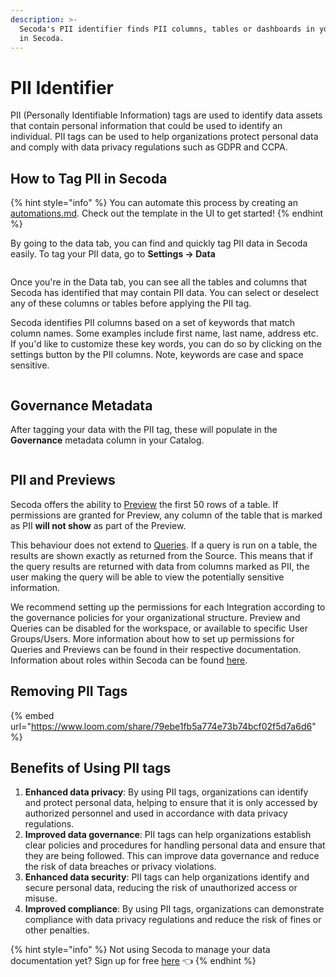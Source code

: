 ```yaml
---
description: >-
  Secoda's PII identifier finds PII columns, tables or dashboards in your data
  in Secoda.
---
```


# PII Identifier

PII (Personally Identifiable Information) tags are used to identify data assets that contain personal information that could be used to identify an individual. PII tags can be used to help organizations protect personal data and comply with data privacy regulations such as GDPR and CCPA.

## **How to Tag PII in Secoda** <a href="#h_3a4bfd6458" id="h_3a4bfd6458"></a>

{% hint style="info" %}
You can automate this process by creating an [automations.md](../../features/automations.md "mention"). Check out the template in the UI to get started!
{% endhint %}

By going to the data tab, you can find and quickly tag PII data in Secoda easily. To tag your PII data, go to **Settings -> Data**

<figure><img src="https://secoda-public-media-assets.s3.amazonaws.com/0e18030a-19a6-48e5-be3a-389182a2df16.png" alt=""><figcaption></figcaption></figure>

Once you're in the Data tab, you can see all the tables and columns that Secoda has identified that may contain PII data. You can select or deselect any of these columns or tables before applying the PII tag.

Secoda identifies PII columns based on a set of keywords that match column names. Some examples include first name, last name, address etc. If you'd like to customize these key words, you can do so by clicking on the settings button by the PII columns. Note, keywords are case and space sensitive.

<figure><img src="https://secoda-public-media-assets.s3.amazonaws.com/63d4c81d-b8a0-4aca-b7cb-f27c31299f55.gif" alt=""><figcaption></figcaption></figure>

## Governance Metadata

After tagging your data with the PII tag, these will populate in the **Governance** metadata column in your Catalog.

<figure><img src="https://secoda-public-media-assets.s3.amazonaws.com/Screenshot%202023-05-22%20at%203.56.25%20PM.png" alt=""><figcaption></figcaption></figure>

## PII and Previews

Secoda offers the ability to [Preview](../../features/data-previews.md) the first 50 rows of a table. If permissions are granted for Preview, any column of the table that is marked as PII **will not show** as part of the Preview.

This behaviour does not extend to [Queries](../../features/queries/). If a query is run on a table, the results are shown exactly as returned from the Source. This means that if the query results are returned with data from columns marked as PII, the user making the query will be able to view the potentially sensitive information.

We recommend setting up the permissions for each Integration according to the governance policies for your organizational structure. Preview and Queries can be disabled for the workspace, or available to specific User Groups/Users. More information about how to set up permissions for Queries and Previews can be found in their respective documentation. Information about roles within Secoda can be found [here](../../user-management/roles/).

## Removing PII Tags

{% embed url="https://www.loom.com/share/79ebe1fb5a774e73b74bcf02f5d7a6d6" %}

## Benefits of Using PII tags

1. **Enhanced data privacy**: By using PII tags, organizations can identify and protect personal data, helping to ensure that it is only accessed by authorized personnel and used in accordance with data privacy regulations.
2. **Improved data governance**: PII tags can help organizations establish clear policies and procedures for handling personal data and ensure that they are being followed. This can improve data governance and reduce the risk of data breaches or privacy violations.
3. **Enhanced data security**: PII tags can help organizations identify and secure personal data, reducing the risk of unauthorized access or misuse.
4. **Improved compliance**: By using PII tags, organizations can demonstrate compliance with data privacy regulations and reduce the risk of fines or other penalties.

{% hint style="info" %}
Not using Secoda to manage your data documentation yet? Sign up for free [here](http://app.secoda.co/) 👈
{% endhint %}

